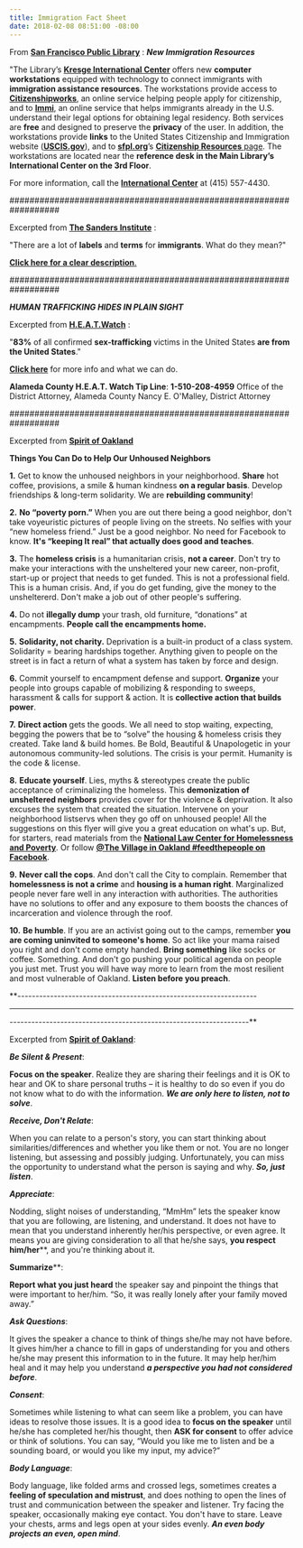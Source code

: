 ```yaml
---
title: Immigration Fact Sheet
date: 2018-02-08 08:51:00 -08:00
---
```


From [**San Francisco Public Library**](https://sfpl.org/) : ***New Immigration Resources*** 

"The Library’s [**Kresge International Center**](https://sfpl.org/?pg=0200000901) offers new **computer workstations** equipped with technology to connect immigrants with **immigration assistance resources**. The workstations provide access to [**Citizenshipworks**](https://www.citizenshipworks.org/), an online service helping people apply for citizenship, and to [**Immi**](https://www.immi.org/), an online service that helps immigrants already in the U.S. understand their legal options for obtaining legal residency. Both services are **free** and designed to preserve the **privacy** of the user. In addition, the workstations provide **links** to the United States Citizenship and Immigration website ([**USCIS.gov**](https://www.uscis.gov/)), and to [**sfpl.org**](https://sfpl.org/)’s  [**Citizenship Resources** page](https://sfpl.org/index.php?pg=2000011201). The workstations are located near the **reference desk in the Main Library’s International Center on the 3rd Floor**.
 
For more information, call the [**International Center**](https://sfpl.org/?pg=0200000901) at (415) 557-4430. 

##################################################################

Excerpted from [**The Sanders Institute**](https://www.sandersinstitute.com/issues/immigration) :

"There are a lot of **labels** and **terms** for **immigrants**.  What do they mean?"

[**Click here for a clear description**.](https://www.sandersinstitute.com/issues/immigration)

##################################################################

***HUMAN TRAFFICKING HIDES IN PLAIN SIGHT***

Excerpted from [**H.E.A.T.Watch**](http://www.heatwatch.org/) : 

"**83%** of all confirmed **sex-trafficking** victims in the United States **are from the United States**."

[**Click here**](http://www.heatwatch.org/) for more info and what we can do.

**Alameda County H.E.A.T. Watch Tip Line**:
**1-510-208-4959**
Office of the District Attorney, Alameda County
Nancy E. O'Malley, District Attorney

##################################################################

Excerpted from [**Spirit of Oakland**](https://spiritofoakland.com/)
 
**Things You Can Do to Help Our Unhoused Neighbors** 

**1.**	Get to know the unhoused neighbors in your neighborhood.  **Share** hot coffee, provisions, a smile & human kindness **on a regular basis**.  Develop friendships & long-term solidarity.  We are **rebuilding community**!

**2.**	**No “poverty porn.”**   When you are out there being a good neighbor, don't take voyeuristic pictures of people living on the streets.  No selfies with your “new homeless friend.”  Just be a good neighbor.  No need for Facebook to know.  **It's “keeping It real” that actually does good and teaches**.

**3.**	The **homeless crisis** is a humanitarian crisis, **not a career**.   Don't try to make your interactions with the unsheltered your new career, non-profit, start-up or project that needs to get funded.  This is not a professional field.  This is a human crisis.  And, if you do get funding, give the money to the unsheltererd.  Don't make a job out of other people's suffering.

**4.**	Do not **illegally dump** your trash, old furniture, “donations” at encampments.  **People call the encampments home.**

**5.**	**Solidarity, not charity.**  Deprivation is a built-in product of a class system.  Solidarity = bearing hardships together.  Anything given to people on the street is in fact a return of what a system has taken by force and design.

**6.**	Commit yourself to encampment defense and support.  **Organize** your people into groups capable of mobilizing & responding to sweeps, harassment & calls for support & action.  It is **collective action that builds power**.

**7.**	**Direct action** gets the goods.  We all need to stop waiting, expecting, begging the powers that be to “solve” the housing & homeless crisis they created.  Take land & build homes.  Be Bold, Beautiful & Unapologetic in your autonomous community-led solutions.  The crisis is your permit. Humanity is the code & license.

**8.**	**Educate yourself**.  Lies, myths & stereotypes create the public acceptance of criminalizing the homeless.  This **demonization of unsheltered neighbors** provides cover for the violence & deprivation. It also excuses the system that created the situation.  Intervene on your neighborhood listservs when they go off on unhoused people!  All the suggestions on this flyer will give you a great education on what's up.  But, for starters, read materials from the [**National Law Center for Homelessness and Poverty**](https://www.nichp.org/).  Or follow [**@The Village in Oakland #feedthepeople on Facebook**](https://www.facebook.com/The-Village-in-Oakland-feedthepeople-731643677003021/).

**9.**	**Never call the cops**.  And don't call the City to complain.  Remember that **homelessness is not a crime** and **housing is a human right**.  Marginalized people never fare well in any interaction with authorities.  The authorities have no solutions to offer and any exposure to them boosts the chances of incarceration and violence through the roof.

**10.**	**Be humble**.  If you are an activist going out to the camps, remember **you are coming uninvited to someone's home**.  So act like your mama raised you right and don't come empty handed.  **Bring something** like socks or coffee.  Something.  And don't go pushing your political agenda on people you just met.  Trust you will have way more to learn from the most resilient and most vulnerable of Oakland.  **Listen before you preach**.

**------------------------------------------------------------------
******************************************************************
------------------------------------------------------------------**

Excerpted from [**Spirit of Oakland**](https://spiritofoakland.com/):

***Be Silent & Present***:

**Focus on the speaker**.  Realize they are sharing their feelings and it is OK to hear and OK to share personal truths – it is healthy to do so even if you do not know what to do with the information.  ***We are only here to listen, not to solve***.

***Receive, Don't Relate***:

When you can relate to a person's story, you can start thinking about similarities/differences and whether you like them or not.  You are no longer listening, but assessing and possibly judging.  Unfortunately, you can miss the opportunity to understand what the person is saying and why.  ***So, just listen***.

***Appreciate***:

Nodding, slight noises of understanding, “MmHm” lets the speaker know that you are following, are listening, and understand.  It does not have to mean that you understand inherently her/his perspective, or even agree.  It means you are giving consideration to all that he/she says, **you respect him/her****, and you're thinking about it.

**Summarize****:

**Report what you just heard** the speaker say and pinpoint the things that were important to her/him.  “So, it was really lonely after your family moved away.”

***Ask Questions***:

It gives the speaker a chance to think of things she/he may not have before.  It gives him/her a chance to fill in gaps of understanding for you and others he/she may present this information to in the future.  It may help her/him heal and it may help you understand ***a perspective you had not considered before***.

***Consent***:

Sometimes while listening to what can seem like a problem, you can have ideas to resolve those issues.  It is a good idea to **focus on the speaker** until he/she has completed her/his thought, then **ASK for consent** to offer advice or think of solutions.  You can say, “Would you like me to listen and be a sounding board, or would you like my input, my advice?”

***Body Language***:

Body language, like folded arms and crossed legs, sometimes creates a **feeling of speculation and mistrust**, and does nothing to open the lines of trust and communication between the speaker and listener.  Try facing the speaker, occasionally making eye contact.  You don't have to stare.  Leave your chests, arms and legs open at your sides evenly.  ***An even body projects an even, open mind***.


